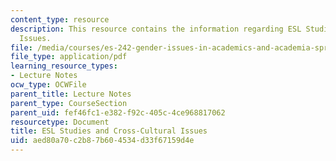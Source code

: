 ```yaml
---
content_type: resource
description: This resource contains the information regarding ESL Studies and Cross-Cultural
  Issues.
file: /media/courses/es-242-gender-issues-in-academics-and-academia-spring-2004/aed80a70c2b87b604534d33f67159d4e_MITES_242S04_ses10.pdf
file_type: application/pdf
learning_resource_types:
- Lecture Notes
ocw_type: OCWFile
parent_title: Lecture Notes
parent_type: CourseSection
parent_uid: fef46fc1-e382-f92c-405c-4ce968817062
resourcetype: Document
title: ESL Studies and Cross-Cultural Issues
uid: aed80a70-c2b8-7b60-4534-d33f67159d4e
---
```

